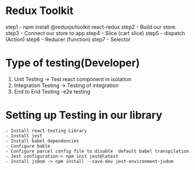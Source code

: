 # Redux Toolkit
step1 - npm install @reduxjs/toolkit react-redux
step2 - Build our store
step3 - Connect our store to app
step4 - Slice (cart slice)
step5 - dispatch (Action)
step6 - Reducer (function)
step7 - Selector

# Type of testing(Developer)

1. Unit Testing -> Test react component in isolation
2. Integration Testing -> Testing of integration
3. End to End Testing -e2e testing 

# Setting up Testing in our library
    - Install react testing Library
    - Install jest
    - Install babel dependencies
    - Configure bable
    - Configure parcel config file to disable  default babel transpilation
    - Jest configuration-> npm init jest@latest
    - Install jsDom -> npm install --save-dev jest-environment-jsdom
